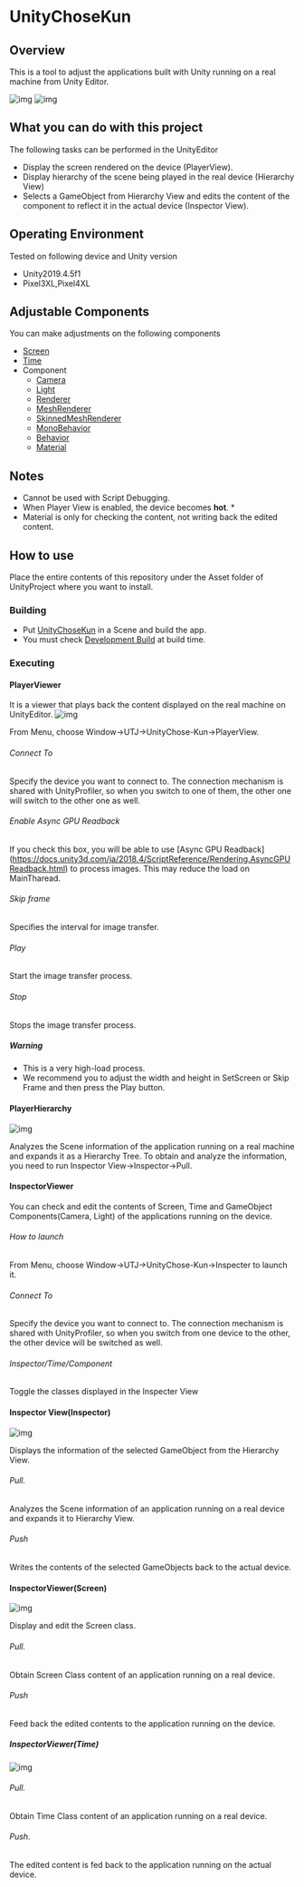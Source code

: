 # UnityChoseKun
## Overview
This is a tool to adjust the applications built with Unity running on a real machine from Unity Editor.

![img](docs/UnityChoseKunDemo02.gif)
![img](docs/UnityChoseKunDemo03.gif)

## What you can do with this project
The following tasks can be performed in the UnityEditor
- Display the screen rendered on the device (PlayerView).
- Display hierarchy of the scene being played in the real device (Hierarchy View)
- Selects a GameObject from Hierarchy View and edits the content of the component to reflect it in the actual device (Inspector View).

## Operating Environment
Tested on following device and Unity version
- Unity2019.4.5f1
- Pixel3XL,Pixel4XL


## Adjustable Components
You can make adjustments on the following components
- [Screen](https://docs.unity3d.com/ScriptReference/Screen.html)
- [Time](https://docs.unity3d.com/ScriptReference/Time.html)
- Component
  - [Camera](https://docs.unity3d.com/ScriptReference/Camera.html)
  - [Light](https://docs.unity3d.com/ScriptReference/Light.html)
  - [Renderer](https://docs.unity3d.com/ScriptReference/Renderer.html)
  - [MeshRenderer](https://docs.unity3d.com/ScriptReference/Renderer.html)
  - [SkinnedMeshRenderer](https://docs.unity3d.com/ScriptReference/SkinnedMeshRenderer.html)
  - [MonoBehavior](https://docs.unity3d.com/ScriptReference/MonoBehaviour.html)
  - [Behavior](https://docs.unity3d.com/ScriptReference/Behaviour.html)
  - [Material](https://docs.unity3d.com/ScriptReference/Material.html)

## Notes
- Cannot be used with Script Debugging.
- When Player View is enabled, the device becomes __hot__. *
- Material is only for checking the content, not writing back the edited content.

## How to use
Place the entire contents of this repository under the Asset folder of UnityProject where you want to install.

### Building
- Put [UnityChoseKun](https://github.com/katsumasa/UnityChoseKun/blob/master/Player/Prefabs/UnityChoseKun.prefab) in a Scene and build the app.
- You must check [Development Build](https://docs.unity3d.com/ja/current/Manual/BuildSettingsStandalone.html) at build time.

### Executing
#### PlayerViewer
It is a viewer that plays back the content displayed on the real machine on UnityEditor.
![img](docs/PlayerView.jpg)

From Menu, choose Window->UTJ->UnityChose-Kun->PlayerView.

###### Connect To
Specify the device you want to connect to. The connection mechanism is shared with UnityProfiler, so when you switch to one of them, the other one will switch to the other one as well.

###### Enable Async GPU Readback
If you check this box, you will be able to use [Async GPU Readback] (https://docs.unity3d.com/ja/2018.4/ScriptReference/Rendering.AsyncGPUReadback.html) to process images. This may reduce the load on MainTharead.

###### Skip frame
Specifies the interval for image transfer.

###### Play
Start the image transfer process.

###### Stop
Stops the image transfer process.

##### Warning

- This is a very high-load process.
- We recommend you to adjust the width and height in SetScreen or Skip Frame and then press the Play button.

#### PlayerHierarchy
![img](docs/HierarchyView.jpg)

Analyzes the Scene information of the application running on a real machine and expands it as a Hierarchy Tree.
To obtain and analyze the information, you need to run Inspector View->Inspector->Pull.

#### InspectorViewer
You can check and edit the contents of Screen, Time and GameObject Components(Camera, Light) of the applications running on the device.

###### How to launch

From Menu, choose Window->UTJ->UnityChose-Kun->Inspecter to launch it.

###### Connect To
Specify the device you want to connect to. The connection mechanism is shared with UnityProfiler, so when you switch from one device to the other, the other device will be switched as well.

###### Inspector/Time/Component
Toggle the classes displayed in the Inspecter View

#### Inspector View(Inspector)
![img](docs/InspectorView.jpg)

Displays the information of the selected GameObject from the Hierarchy View.

###### Pull.
Analyzes the Scene information of an application running on a real device and expands it to Hierarchy View.

###### Push
Writes the contents of the selected GameObjects back to the actual device.

#### InspectorViewer(Screen)
![img](docs/Inspector_Screen.jpg)

Display and edit the Screen class.

###### Pull.
Obtain Screen Class content of an application running on a real device.

###### Push
Feed back the edited contents to the application running on the device.

##### InspectorViewer(Time)
![img](docs/Inspector_Time.jpg)

###### Pull.
Obtain Time Class content of an application running on a real device.

###### Push.
The edited content is fed back to the application running on the actual device.
